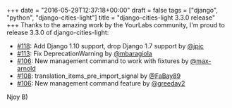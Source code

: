 +++
date = "2016-05-29T12:37:18+00:00"
draft = false
tags = ["django", "python", "django-cities-light"]
title = "django-cities-light 3.3.0 release"
+++
Thanks to the amazing work by the YourLabs community, I'm proud to release 3.3.0 of django-cities-light:

- [#118](https://github.com/yourlabs/django-autocomplete-light/issue/118): Add Django 1.10 support, drop Django 1.7 support by [@jpic](https://github.com/jpic)
- [#113](https://github.com/yourlabs/django-autocomplete-light/issue/113): Fix DeprecationWarning by [@mbaragiola](https://github.com/mbaragiola)
- [#106](https://github.com/yourlabs/django-autocomplete-light/issue/106): New management command to work with fixtures by [@max-arnold](https://github.com/max-arnold)
- [#108](https://github.com/yourlabs/django-autocomplete-light/issue/108): translation_items_pre_import_signal by [@FaBay89](https://github.com/FaBay89)
- [#106](https://github.com/yourlabs/django-autocomplete-light/issue/106): New management command feature by [@greeday2](https://github.com/greeday2)

Njoy B)